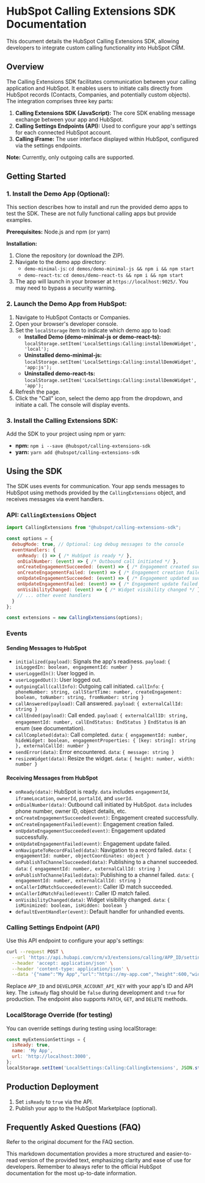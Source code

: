 # HubSpot Calling Extensions SDK Documentation

This document details the HubSpot Calling Extensions SDK, allowing developers to integrate custom calling functionality into HubSpot CRM.

## Overview

The Calling Extensions SDK facilitates communication between your calling application and HubSpot.  It enables users to initiate calls directly from HubSpot records (Contacts, Companies, and potentially custom objects).  The integration comprises three key parts:

1. **Calling Extensions SDK (JavaScript):**  The core SDK enabling message exchange between your app and HubSpot.
2. **Calling Settings Endpoints (API):**  Used to configure your app's settings for each connected HubSpot account.
3. **Calling iFrame:**  The user interface displayed within HubSpot, configured via the settings endpoints.


**Note:** Currently, only outgoing calls are supported.


## Getting Started

### 1. Install the Demo App (Optional):

This section describes how to install and run the provided demo apps to test the SDK.  These are not fully functional calling apps but provide examples.

**Prerequisites:** Node.js and npm (or yarn)

**Installation:**

1. Clone the repository (or download the ZIP).
2. Navigate to the demo app directory:
    * `demo-minimal-js`: `cd demos/demo-minimal-js && npm i && npm start`
    * `demo-react-ts`: `cd demos/demo-react-ts && npm i && npm start`
3. The app will launch in your browser at `https://localhost:9025/`.  You may need to bypass a security warning.


### 2. Launch the Demo App from HubSpot:

1. Navigate to HubSpot Contacts or Companies.
2. Open your browser's developer console.
3. Set the `localStorage` item to indicate which demo app to load:
    * **Installed Demo (demo-minimal-js or demo-react-ts):**  `localStorage.setItem('LocalSettings:Calling:installDemoWidget', 'local');`
    * **Uninstalled demo-minimal-js:** `localStorage.setItem('LocalSettings:Calling:installDemoWidget', 'app:js');`
    * **Uninstalled demo-react-ts:** `localStorage.setItem('LocalSettings:Calling:installDemoWidget', 'app');`
4. Refresh the page.
5. Click the "Call" icon, select the demo app from the dropdown, and initiate a call.  The console will display events.

### 3. Install the Calling Extensions SDK:

Add the SDK to your project using npm or yarn:

* **npm:** `npm i --save @hubspot/calling-extensions-sdk`
* **yarn:** `yarn add @hubspot/calling-extensions-sdk`

## Using the SDK

The SDK uses events for communication.  Your app sends messages to HubSpot using methods provided by the `CallingExtensions` object, and receives messages via event handlers.

### API: `CallingExtensions` Object

```javascript
import CallingExtensions from "@hubspot/calling-extensions-sdk";

const options = {
  debugMode: true, // Optional: Log debug messages to the console
  eventHandlers: {
    onReady: () => { /* HubSpot is ready */ },
    onDialNumber: (event) => { /* Outbound call initiated */ },
    onCreateEngagementSucceeded: (event) => { /* Engagement created successfully */ },
    onCreateEngagementFailed: (event) => { /* Engagement creation failed */ },
    onUpdateEngagementSucceeded: (event) => { /* Engagement updated successfully */ },
    onUpdateEngagementFailed: (event) => { /* Engagement update failed */ },
    onVisibilityChanged: (event) => { /* Widget visibility changed */ },
    // ... other event handlers
  }
};

const extensions = new CallingExtensions(options);
```

### Events

#### Sending Messages to HubSpot

* `initialized(payload)`:  Signals the app's readiness.  `payload`: `{ isLoggedIn: boolean, engagementId: number }`
* `userLoggedIn()`: User logged in.
* `userLoggedOut()`: User logged out.
* `outgoingCall(callInfo)`: Outgoing call initiated. `callInfo`: `{ phoneNumber: string, callStartTime: number, createEngagement: boolean, toNumber: string, fromNumber: string }`
* `callAnswered(payload)`: Call answered. `payload`: `{ externalCallId: string }`
* `callEnded(payload)`: Call ended. `payload`: `{ externalCallID: string, engagementId: number, callEndStatus: EndStatus }`  `EndStatus` is an enum (see documentation).
* `callCompleted(data)`: Call completed. `data`: `{ engagementId: number, hideWidget: boolean, engagementProperties: { [key: string]: string }, externalCallId: number }`
* `sendError(data)`: Error encountered. `data`: `{ message: string }`
* `resizeWidget(data)`: Resize the widget. `data`: `{ height: number, width: number }`

#### Receiving Messages from HubSpot

* `onReady(data)`: HubSpot is ready.  `data` includes `engagementId`, `iframeLocation`, `ownerId`, `portalId`, and `userId`.
* `onDialNumber(data)`: Outbound call initiated by HubSpot.  `data` includes phone number, owner ID, object details, etc.
* `onCreateEngagementSucceeded(event)`: Engagement created successfully.
* `onCreateEngagementFailed(event)`: Engagement creation failed.
* `onUpdateEngagementSucceeded(event)`: Engagement updated successfully.
* `onUpdateEngagementFailed(event)`: Engagement update failed.
* `onNavigateToRecordFailed(data)`: Navigation to a record failed. `data`: `{ engagementId: number, objectCoordinates: object }`
* `onPublishToChannelSucceeded(data)`: Publishing to a channel succeeded.  `data`: `{ engagementId: number, externalCallId: string }`
* `onPublishToChannelFailed(data)`: Publishing to a channel failed.  `data`: `{ engagementId: number, externalCallId: string }`
* `onCallerIdMatchSucceeded(event)`: Caller ID match succeeded.
* `onCallerIdMatchFailed(event)`: Caller ID match failed.
* `onVisibilityChanged(data)`: Widget visibility changed. `data`: `{ isMinimized: boolean, isHidden: boolean }`
* `defaultEventHandler(event)`: Default handler for unhandled events.


### Calling Settings Endpoint (API)

Use this API endpoint to configure your app's settings:

```bash
curl --request POST \
  --url 'https://api.hubapi.com/crm/v3/extensions/calling/APP_ID/settings?hapikey=DEVELOPER_ACCOUNT_API_KEY' \
  --header 'accept: application/json' \
  --header 'content-type: application/json' \
  --data '{"name":"My App","url":"https://my-app.com","height":600,"width":400,"isReady":false}'
```

Replace `APP_ID` and `DEVELOPER_ACCOUNT_API_KEY` with your app's ID and API key.  The `isReady` flag should be `false` during development and `true` for production.  The endpoint also supports `PATCH`, `GET`, and `DELETE` methods.


### LocalStorage Override (for testing)

You can override settings during testing using localStorage:

```javascript
const myExtensionSettings = {
  isReady: true,
  name: 'My App',
  url: 'http://localhost:3000',
};
localStorage.setItem('LocalSettings:Calling:CallingExtensions', JSON.stringify(myExtensionSettings));
```


## Production Deployment

1. Set `isReady` to `true` via the API.
2. Publish your app to the HubSpot Marketplace (optional).


## Frequently Asked Questions (FAQ)

Refer to the original document for the FAQ section.


This markdown documentation provides a more structured and easier-to-read version of the provided text, emphasizing clarity and ease of use for developers.  Remember to always refer to the official HubSpot documentation for the most up-to-date information.
